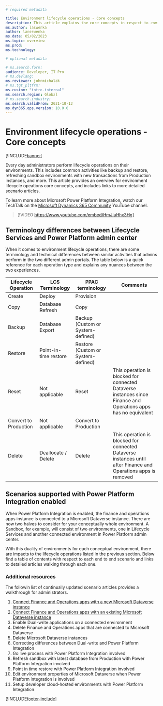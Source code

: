 ```yaml
---
# required metadata

title: Environment lifecycle operations - Core concepts
description: This article explains the core concepts in respect to environment lifecycle operations when Finance and Operations apps are connected to Microsoft Dataverse using Power Platform Integration. 
ms.author: laswenka
author: laneswenka
ms.date: 05/02/2023
ms.topic: overview
ms.prod:
ms.technology: 

# optional metadata

# ms.search.form:
audience: Developer, IT Pro
# ms.devlang: 
ms.reviewer: johnmichalak
# ms.tgt_pltfrm: 
ms.custom: "intro-internal"
ms.search.region: Global
# ms.search.industry:
ms.search.validFrom: 2021-10-13
ms.dyn365.ops.version: 10.0.0
---
```

# Environment lifecycle operations - Core concepts

[!INCLUDE[banner](../includes/banner.md)]

Every day administrators perform lifecycle operations on their environments. This includes common activities like backup and restore, refreshing sandbox environments with new transactions from Production instances, and more. This article provides an overview for environment lifecycle opeations core concepts, and includes links to more detailed scenario articles.

To learn more about Microsoft Power Platform Integration, watch our TechTalk on the [Microsoft Dynamics 365 Community](https://www.youtube.com/watch?v=HmJIuHhx3Hg) YouTube channel.

> [!VIDEO https://www.youtube.com/embed/HmJIuHhx3Hg]

## Terminology differences between Lifecycle Services and Power Platform admin center

When it comes to environment lifecycle operations, there are some terminology and technical differences between similar activities that admins perform in the two different admin portals. The table below is a quick reference for each operation type and explains any nuances between the two experiences.

| Lifecycle Operation | LCS Terminology | PPAC terminology | Comments |
| ----------- | ----------- |----------- |----------- |
| Create | Deploy | Provision | |
| Copy | Database Refresh | Copy | |
|Backup | Database Export | Backup (Custom or System-defined)| |
| Restore | Point-in-time restore | Restore (Custom or System-defined)| |
| Reset | Not applicable | Reset| This operation is blocked for connected Dataverse instances since Finance and Operations apps has no equivalent |
| Convert to Production | Not applicable | Convert to Production | |
| Delete | Deallocate / Delete | Delete | This operation is blocked for connected Dataverse instances until after Finance and Operations apps is removed |

## Scenarios supported with Power Platform Integration enabled

When Power Platform Integration is enabled, the finance and operations apps instance is connected to a Microsoft Dataverse instance. There are now two halves to consider for your conceptually whole environment. A Sandbox, for example, will consist of two environments, one in Lifecycle Services and another connected environment in Power Platform admin center. 

With this duality of environments for each conceptual environment, there are impacts to the lifecycle operations listed in the previous section. Below find a table of contents with respect to each end to end scenario and links to detailed articles walking through each one.

### Additional resources

The followin list of continually updated scenario articles provides a walkthrough for administrators.

1. [Connect Finance and Operations apps with a new Microsoft Dataverse instance](./environment-lifecycle-connect-finops-new-dv.md)
2. [Connect Finance and Operations apps with an existing Microsoft Dataverse instance](./environment-lifecycle-connect-finops-existing-dv.md)
3. Enable Dual-write applications on a connected environment
4. Delete Finance and Operations apps that are connected to Microsoft Dataverse
5. Delete Microsoft Dataverse instances
6. Correcting differences between Dual-write and Power Platform Integration
7. Go live process with Power Platform Integration involved
8. Refresh sandbox with latest database from Production with Power Platform Integration involved
9. Point in time restore with Power Platform Integration involved
10. Edit environment properties of Microsoft Dataverse when Power Platform Integration is involved
11. Setup developer cloud-hosted environments with Power Platform Integration

[!INCLUDE[footer-include](../../../includes/footer-banner.md)]
